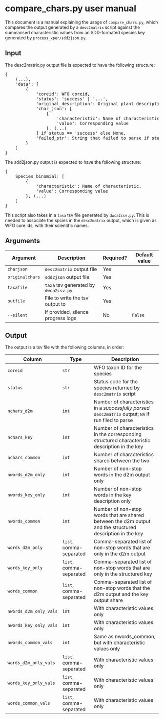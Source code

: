# compare_chars.py user manual

This document is a manual explaining the usage of `compare_chars.py`, which compares the output generated by a `desc2matrix` script against the summarised characteristic values from an SDD-formated species key generated by `process_xper/sdd2json.py`.

## Input

The desc2matrix.py output file is expected to have the following structure:

<pre>
{
    (...),
    'data': [
        {
            'coreid': WFO coreid,
            'status': 'success' | '...',
            'original_description': Original plant description,
            'char_json': [
                {
                    'characteristic': Name of characteristic,
                    'value': Corresponding value
                }, (...)
            ] if status == 'success' else None,
            'failed_str': String that failed to parse if status != 'success' else None
        }
    ]
}
</pre>

The sdd2json.py output is expected to have the following structure:

<pre>
{
    Species binomial: [
        {
            'characteristic': Name of characteristic,
            'value': Corresponding value
        }, (...)
    ]
}
</pre>

This script also takes in a `taxa` tsv file generated by `dwca2csv.py`. This is needed to associate the spcies in the `desc2matrix` output, which is given as WFO core ids, with their scientific names.

## Arguments

| Argument | Description | Required? | Default value |
| --- | --- | --- | --- |
| `charjson` | `desc2matrix` output file | Yes | |
| `originalchars` | `sdd2json` output file | Yes | |
| `taxafile` | `taxa` tsv generated by `dwca2csv.py` | Yes | |
| `outfile` | File to write the tsv output to | Yes | |
| `--silent` | If provided, silence progress logs | No | `False` |

## Output

The output is a tsv file with the following columns, in order:

| Column | Type | Description |
| --- | --- | --- |
| `coreid` | `str` | WFO taxon ID for the species |
| `status` | `str` | Status code for the species returned by `desc2matrix` script |
| `nchars_d2m` | `int` | Number of characteristics in a _successfully parsed_ `desc2matrix` output; `NA` if run filed to parse |
| `nchars_key` | `int` | Number of characteristics in the corresponding structured characteristic description in the key |
| `nchars_common` | `int` | Number of characteristics shared between the two |
| `nwords_d2m_only` | `int` | Number of non-stop words in the d2m output only
| `nwords_key_only` | `int` | Number of non-stop words in the key description only
| `nwords_common` | `int` | Number of non-stop words that are shared between the d2m output and the structured description in the key
| `words_d2m_only` | `list`, comma-separated | Comma-separated list of non-stop words that are only in the d2m output
| `words_key_only` | `list`, comma-separated | Comma-separated list of non-stop words that are only in the structured key
| `words_common` | `list`, comma-separated | Comma-separated list of non-stop words that the d2m output and the key output share
| `nwords_d2m_only_vals` | `int` | With characteristic values only
| `nwords_key_only_vals` | `int` | With characteristic values only
| `nwords_common_vals` | `int` | Same as nwords_common, but with characteristic values only
| `words_d2m_only_vals` | `list`, comma-separated | With characteristic values only
| `words_key_only_vals` | `list`, comma-separated | With characteristic values only
| `words_common_vals` | `list`, comma-separated | With characteristic values only